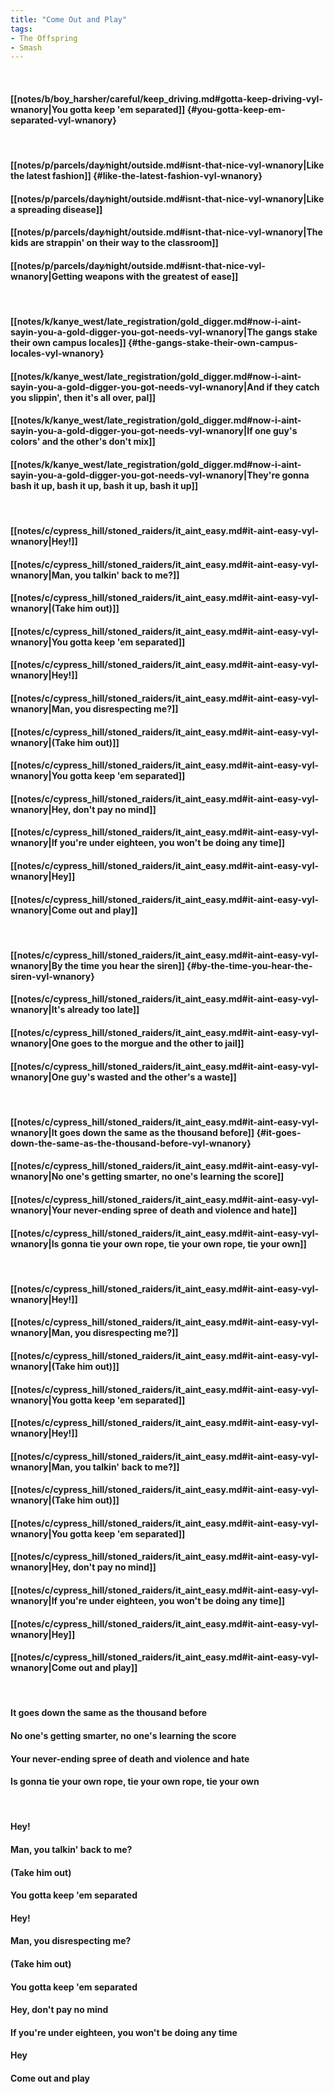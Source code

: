 ```yaml
---
title: "Come Out and Play"
tags:
- The Offspring
- Smash
---
```

&nbsp;
#### [[notes/b/boy_harsher/careful/keep_driving.md#gotta-keep-driving-vyl-wnanory|You gotta keep 'em separated]] {#you-gotta-keep-em-separated-vyl-wnanory}
&nbsp;
#### [[notes/p/parcels/day∕night/outside.md#isnt-that-nice-vyl-wnanory|Like the latest fashion]] {#like-the-latest-fashion-vyl-wnanory}
#### [[notes/p/parcels/day∕night/outside.md#isnt-that-nice-vyl-wnanory|Like a spreading disease]]
#### [[notes/p/parcels/day∕night/outside.md#isnt-that-nice-vyl-wnanory|The kids are strappin' on their way to the classroom]]
#### [[notes/p/parcels/day∕night/outside.md#isnt-that-nice-vyl-wnanory|Getting weapons with the greatest of ease]]
&nbsp;
#### [[notes/k/kanye_west/late_registration/gold_digger.md#now-i-aint-sayin-you-a-gold-digger-you-got-needs-vyl-wnanory|The gangs stake their own campus locales]] {#the-gangs-stake-their-own-campus-locales-vyl-wnanory}
#### [[notes/k/kanye_west/late_registration/gold_digger.md#now-i-aint-sayin-you-a-gold-digger-you-got-needs-vyl-wnanory|And if they catch you slippin', then it's all over, pal]]
#### [[notes/k/kanye_west/late_registration/gold_digger.md#now-i-aint-sayin-you-a-gold-digger-you-got-needs-vyl-wnanory|If one guy's colors' and the other's don't mix]]
#### [[notes/k/kanye_west/late_registration/gold_digger.md#now-i-aint-sayin-you-a-gold-digger-you-got-needs-vyl-wnanory|They're gonna bash it up, bash it up, bash it up, bash it up]]
&nbsp;
#### [[notes/c/cypress_hill/stoned_raiders/it_aint_easy.md#it-aint-easy-vyl-wnanory|Hey!]]
#### [[notes/c/cypress_hill/stoned_raiders/it_aint_easy.md#it-aint-easy-vyl-wnanory|Man, you talkin' back to me?]]
#### [[notes/c/cypress_hill/stoned_raiders/it_aint_easy.md#it-aint-easy-vyl-wnanory|(Take him out)]]
#### [[notes/c/cypress_hill/stoned_raiders/it_aint_easy.md#it-aint-easy-vyl-wnanory|You gotta keep 'em separated]]
#### [[notes/c/cypress_hill/stoned_raiders/it_aint_easy.md#it-aint-easy-vyl-wnanory|Hey!]]
#### [[notes/c/cypress_hill/stoned_raiders/it_aint_easy.md#it-aint-easy-vyl-wnanory|Man, you disrespecting me?]]
#### [[notes/c/cypress_hill/stoned_raiders/it_aint_easy.md#it-aint-easy-vyl-wnanory|(Take him out)]]
#### [[notes/c/cypress_hill/stoned_raiders/it_aint_easy.md#it-aint-easy-vyl-wnanory|You gotta keep 'em separated]]
#### [[notes/c/cypress_hill/stoned_raiders/it_aint_easy.md#it-aint-easy-vyl-wnanory|Hey, don't pay no mind]]
#### [[notes/c/cypress_hill/stoned_raiders/it_aint_easy.md#it-aint-easy-vyl-wnanory|If you're under eighteen, you won't be doing any time]]
#### [[notes/c/cypress_hill/stoned_raiders/it_aint_easy.md#it-aint-easy-vyl-wnanory|Hey]]
#### [[notes/c/cypress_hill/stoned_raiders/it_aint_easy.md#it-aint-easy-vyl-wnanory|Come out and play]]
&nbsp;
#### [[notes/c/cypress_hill/stoned_raiders/it_aint_easy.md#it-aint-easy-vyl-wnanory|By the time you hear the siren]] {#by-the-time-you-hear-the-siren-vyl-wnanory}
#### [[notes/c/cypress_hill/stoned_raiders/it_aint_easy.md#it-aint-easy-vyl-wnanory|It's already too late]]
#### [[notes/c/cypress_hill/stoned_raiders/it_aint_easy.md#it-aint-easy-vyl-wnanory|One goes to the morgue and the other to jail]]
#### [[notes/c/cypress_hill/stoned_raiders/it_aint_easy.md#it-aint-easy-vyl-wnanory|One guy's wasted and the other's a waste]]
&nbsp;
#### [[notes/c/cypress_hill/stoned_raiders/it_aint_easy.md#it-aint-easy-vyl-wnanory|It goes down the same as the thousand before]] {#it-goes-down-the-same-as-the-thousand-before-vyl-wnanory}
#### [[notes/c/cypress_hill/stoned_raiders/it_aint_easy.md#it-aint-easy-vyl-wnanory|No one's getting smarter, no one's learning the score]]
#### [[notes/c/cypress_hill/stoned_raiders/it_aint_easy.md#it-aint-easy-vyl-wnanory|Your never-ending spree of death and violence and hate]]
#### [[notes/c/cypress_hill/stoned_raiders/it_aint_easy.md#it-aint-easy-vyl-wnanory|Is gonna tie your own rope, tie your own rope, tie your own]]
&nbsp;
#### [[notes/c/cypress_hill/stoned_raiders/it_aint_easy.md#it-aint-easy-vyl-wnanory|Hey!]]
#### [[notes/c/cypress_hill/stoned_raiders/it_aint_easy.md#it-aint-easy-vyl-wnanory|Man, you disrespecting me?]]
#### [[notes/c/cypress_hill/stoned_raiders/it_aint_easy.md#it-aint-easy-vyl-wnanory|(Take him out)]]
#### [[notes/c/cypress_hill/stoned_raiders/it_aint_easy.md#it-aint-easy-vyl-wnanory|You gotta keep 'em separated]]
#### [[notes/c/cypress_hill/stoned_raiders/it_aint_easy.md#it-aint-easy-vyl-wnanory|Hey!]]
#### [[notes/c/cypress_hill/stoned_raiders/it_aint_easy.md#it-aint-easy-vyl-wnanory|Man, you talkin' back to me?]]
#### [[notes/c/cypress_hill/stoned_raiders/it_aint_easy.md#it-aint-easy-vyl-wnanory|(Take him out)]]
#### [[notes/c/cypress_hill/stoned_raiders/it_aint_easy.md#it-aint-easy-vyl-wnanory|You gotta keep 'em separated]]
#### [[notes/c/cypress_hill/stoned_raiders/it_aint_easy.md#it-aint-easy-vyl-wnanory|Hey, don't pay no mind]]
#### [[notes/c/cypress_hill/stoned_raiders/it_aint_easy.md#it-aint-easy-vyl-wnanory|If you're under eighteen, you won't be doing any time]]
#### [[notes/c/cypress_hill/stoned_raiders/it_aint_easy.md#it-aint-easy-vyl-wnanory|Hey]]
#### [[notes/c/cypress_hill/stoned_raiders/it_aint_easy.md#it-aint-easy-vyl-wnanory|Come out and play]]
&nbsp;
#### It goes down the same as the thousand before
#### No one's getting smarter, no one's learning the score
#### Your never-ending spree of death and violence and hate
#### Is gonna tie your own rope, tie your own rope, tie your own
&nbsp;
#### Hey!
#### Man, you talkin' back to me?
#### (Take him out)
#### You gotta keep 'em separated
#### Hey!
#### Man, you disrespecting me?
#### (Take him out)
#### You gotta keep 'em separated
#### Hey, don't pay no mind
#### If you're under eighteen, you won't be doing any time
#### Hey
#### Come out and play
